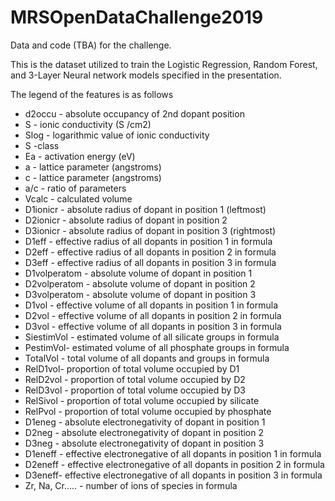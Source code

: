 # MRSOpenDataChallenge2019
Data and code (TBA) for the challenge.

This is the dataset utilized to train the Logistic Regression, Random Forest, and 3-Layer Neural network models specified in the presentation.

The legend of the features is as follows


* d2occu - absolute occupancy of 2nd dopant position
* S - ionic conductivity (S /cm2)
* Slog - logarithmic value of ionic conductivity
* S -class 
* Ea - activation energy (eV)
* a - lattice parameter (angstroms)
* c - lattice parameter (angstroms)
* a/c - ratio of parameters
* Vcalc - calculated volume
* D1ionicr - absolute radius of dopant in position 1 (leftmost)
* D2ionicr - absolute radius of dopant in position 2
* D3ionicr - absolute radius of dopant in position 3 (rightmost)
* D1eff - effective radius of all dopants in position 1 in formula
* D2eff - effective radius of all dopants in position 2 in formula
* D3eff - effective radius of all dopants in position 3 in formula
* D1volperatom - absolute volume of dopant in position 1
* D2volperatom - absolute volume of dopant in position 2
* D3volperatom - absolute volume of dopant in position 3
* D1vol - effective volume of all dopants in position 1 in formula
* D2vol - effective volume of all dopants in position 2 in formula
* D3vol - effective volume of all dopants in position 3 in formula
* SiestimVol - estimated volume of all silicate groups in formula
* PestimVol- estimated volume of all phosphate groups in formula
* TotalVol - total volume of all dopants and groups in formula
* RelD1vol- proportion of total volume occupied by D1
* RelD2vol - proportion of total volume occupied by D2
* RelD3vol - proportion of total volume occupied by D3
* RelSivol - proportion of total volume occupied by silicate
* RelPvol - proportion of total volume occupied by phosphate
* D1eneg - absolute electronegativity of dopant in position 1 
* D2neg - absolute electronegativity of dopant in position 2
* D3neg - absolute electronegativity of dopant in position 3 
* D1eneff - effective electronegative of all dopants in position 1 in formula
* D2eneff - effective electronegative of all dopants in position 2 in formula
* D3eneff- effective electronegative of all dopants in position 3 in formula
* Zr, Na, Cr..... - number of ions of species in formula
